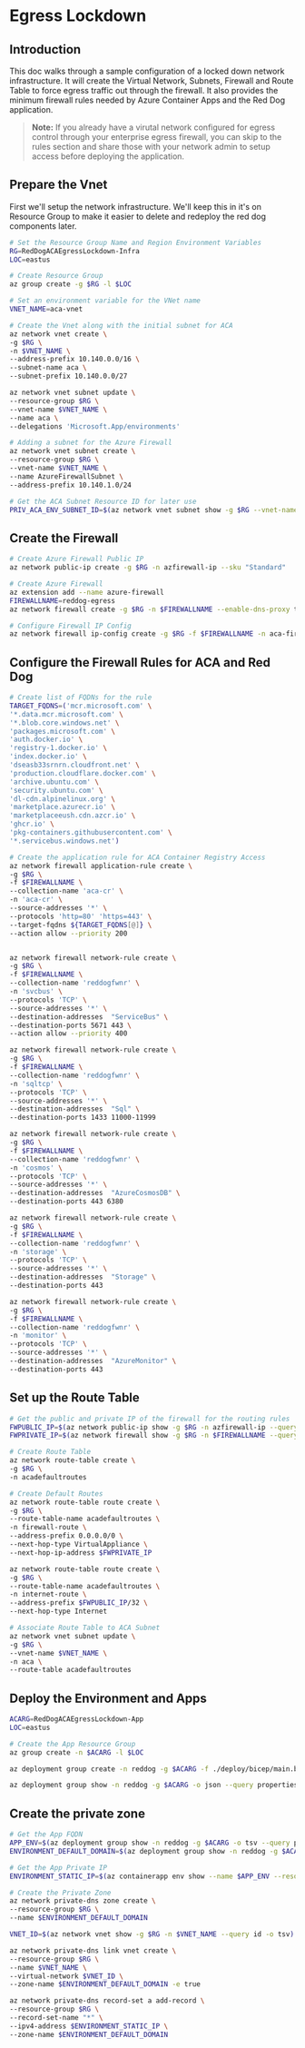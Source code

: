 # Egress Lockdown

## Introduction

This doc walks through a sample configuration of a locked down network infrastructure. It will create the Virtual Network, Subnets, Firewall and Route Table to force egress traffic out through the firewall. It also provides the minimum firewall rules needed by Azure Container Apps and the Red Dog application.

> **Note:** If you already have a virutal network configured for egress control through your enterprise egress firewall, you can skip to the rules section and share those with your network admin to setup access before deploying the application.

## Prepare the Vnet

First we'll setup the network infrastructure. We'll keep this in it's on Resource Group to make it easier to delete and redeploy the red dog components later.

```bash
# Set the Resource Group Name and Region Environment Variables
RG=RedDogACAEgressLockdown-Infra
LOC=eastus

# Create Resource Group
az group create -g $RG -l $LOC

# Set an environment variable for the VNet name
VNET_NAME=aca-vnet

# Create the Vnet along with the initial subnet for ACA
az network vnet create \
-g $RG \
-n $VNET_NAME \
--address-prefix 10.140.0.0/16 \
--subnet-name aca \
--subnet-prefix 10.140.0.0/27

az network vnet subnet update \
--resource-group $RG \
--vnet-name $VNET_NAME \
--name aca \
--delegations 'Microsoft.App/environments'

# Adding a subnet for the Azure Firewall
az network vnet subnet create \
--resource-group $RG \
--vnet-name $VNET_NAME \
--name AzureFirewallSubnet \
--address-prefix 10.140.1.0/24

# Get the ACA Subnet Resource ID for later use
PRIV_ACA_ENV_SUBNET_ID=$(az network vnet subnet show -g $RG --vnet-name $VNET_NAME -n aca --query id -o tsv)

```

## Create the Firewall

```bash
# Create Azure Firewall Public IP
az network public-ip create -g $RG -n azfirewall-ip --sku "Standard"

# Create Azure Firewall
az extension add --name azure-firewall
FIREWALLNAME=reddog-egress
az network firewall create -g $RG -n $FIREWALLNAME --enable-dns-proxy true

# Configure Firewall IP Config
az network firewall ip-config create -g $RG -f $FIREWALLNAME -n aca-firewallconfig --public-ip-address azfirewall-ip --vnet-name $VNET_NAME
```

## Configure the Firewall Rules for ACA and Red Dog

```bash
# Create list of FQDNs for the rule
TARGET_FQDNS=('mcr.microsoft.com' \
'*.data.mcr.microsoft.com' \
'*.blob.core.windows.net' \
'packages.microsoft.com' \
'auth.docker.io' \
'registry-1.docker.io' \
'index.docker.io' \
'dseasb33srnrn.cloudfront.net' \
'production.cloudflare.docker.com' \
'archive.ubuntu.com' \
'security.ubuntu.com' \
'dl-cdn.alpinelinux.org' \
'marketplace.azurecr.io' \
'marketplaceeush.cdn.azcr.io' \
'ghcr.io' \
'pkg-containers.githubusercontent.com' \
'*.servicebus.windows.net')

# Create the application rule for ACA Container Registry Access
az network firewall application-rule create \
-g $RG \
-f $FIREWALLNAME \
--collection-name 'aca-cr' \
-n 'aca-cr' \
--source-addresses '*' \
--protocols 'http=80' 'https=443' \
--target-fqdns ${TARGET_FQDNS[@]} \
--action allow --priority 200


az network firewall network-rule create \
-g $RG \
-f $FIREWALLNAME \
--collection-name 'reddogfwnr' \
-n 'svcbus' \
--protocols 'TCP' \
--source-addresses '*' \
--destination-addresses  "ServiceBus" \
--destination-ports 5671 443 \
--action allow --priority 400

az network firewall network-rule create \
-g $RG \
-f $FIREWALLNAME \
--collection-name 'reddogfwnr' \
-n 'sqltcp' \
--protocols 'TCP' \
--source-addresses '*' \
--destination-addresses  "Sql" \
--destination-ports 1433 11000-11999

az network firewall network-rule create \
-g $RG \
-f $FIREWALLNAME \
--collection-name 'reddogfwnr' \
-n 'cosmos' \
--protocols 'TCP' \
--source-addresses '*' \
--destination-addresses  "AzureCosmosDB" \
--destination-ports 443 6380

az network firewall network-rule create \
-g $RG \
-f $FIREWALLNAME \
--collection-name 'reddogfwnr' \
-n 'storage' \
--protocols 'TCP' \
--source-addresses '*' \
--destination-addresses  "Storage" \
--destination-ports 443

az network firewall network-rule create \
-g $RG \
-f $FIREWALLNAME \
--collection-name 'reddogfwnr' \
-n 'monitor' \
--protocols 'TCP' \
--source-addresses '*' \
--destination-addresses  "AzureMonitor" \
--destination-ports 443
```

## Set up the Route Table

```bash
# Get the public and private IP of the firewall for the routing rules
FWPUBLIC_IP=$(az network public-ip show -g $RG -n azfirewall-ip --query "ipAddress" -o tsv)
FWPRIVATE_IP=$(az network firewall show -g $RG -n $FIREWALLNAME --query "ipConfigurations[0].privateIPAddress" -o tsv)

# Create Route Table
az network route-table create \
-g $RG \
-n acadefaultroutes

# Create Default Routes
az network route-table route create \
-g $RG \
--route-table-name acadefaultroutes \
-n firewall-route \
--address-prefix 0.0.0.0/0 \
--next-hop-type VirtualAppliance \
--next-hop-ip-address $FWPRIVATE_IP

az network route-table route create \
-g $RG \
--route-table-name acadefaultroutes \
-n internet-route \
--address-prefix $FWPUBLIC_IP/32 \
--next-hop-type Internet

# Associate Route Table to ACA Subnet
az network vnet subnet update \
-g $RG \
--vnet-name $VNET_NAME \
-n aca \
--route-table acadefaultroutes
```

## Deploy the Environment and Apps

```bash
ACARG=RedDogACAEgressLockdown-App
LOC=eastus

# Create the App Resource Group
az group create -n $ACARG -l $LOC

az deployment group create -n reddog -g $ACARG -f ./deploy/bicep/main.bicep --parameters vnetSubnetId=$PRIV_ACA_ENV_SUBNET_ID

az deployment group show -n reddog -g $ACARG -o json --query properties.outputs.urls.value
```

## Create the private zone

```bash
# Get the App FQDN
APP_ENV=$(az deployment group show -n reddog -g $ACARG -o tsv --query properties.outputs.capsenvname.value)
ENVIRONMENT_DEFAULT_DOMAIN=$(az deployment group show -n reddog -g $ACARG -o tsv --query properties.outputs.capsenvfqdn.value)

# Get the App Private IP
ENVIRONMENT_STATIC_IP=$(az containerapp env show --name $APP_ENV --resource-group ${ACARG} --query properties.staticIp --out tsv)

# Create the Private Zone
az network private-dns zone create \
--resource-group $RG \
--name $ENVIRONMENT_DEFAULT_DOMAIN

VNET_ID=$(az network vnet show -g $RG -n $VNET_NAME --query id -o tsv)

az network private-dns link vnet create \
--resource-group $RG \
--name $VNET_NAME \
--virtual-network $VNET_ID \
--zone-name $ENVIRONMENT_DEFAULT_DOMAIN -e true

az network private-dns record-set a add-record \
--resource-group $RG \
--record-set-name "*" \
--ipv4-address $ENVIRONMENT_STATIC_IP \
--zone-name $ENVIRONMENT_DEFAULT_DOMAIN

```